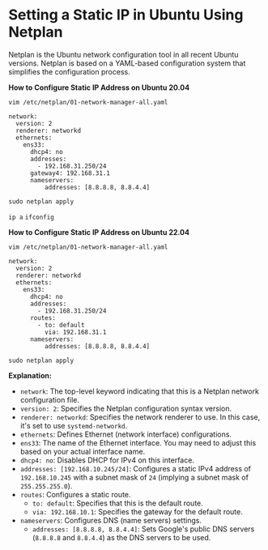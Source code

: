 # Setting a Static IP in Ubuntu Using Netplan

Netplan is the Ubuntu network configuration tool in all recent Ubuntu versions. Netplan is based on a YAML-based configuration system that simplifies the configuration process.

**How to Configure Static IP Address on Ubuntu 20.04**

`vim /etc/netplan/01-network-manager-all.yaml`
```
network:
  version: 2
  renderer: networkd
  ethernets:
    ens33:
      dhcp4: no
      addresses:
        - 192.168.31.250/24
      gateway4: 192.168.31.1
      nameservers:
          addresses: [8.8.8.8, 8.8.4.4]
```
`sudo netplan apply`

`ip a`
`ifconfig`

**How to Configure Static IP Address on Ubuntu 22.04**

`vim /etc/netplan/01-network-manager-all.yaml`
```shell
network:
  version: 2
  renderer: networkd
  ethernets:
    ens33:
      dhcp4: no
      addresses:
        - 192.168.31.250/24
      routes:
        - to: default
          via: 192.168.31.1
      nameservers:
          addresses: [8.8.8.8, 8.8.4.4]
```

`sudo netplan apply`


**Explanation:**

  -   `network`: The top-level keyword indicating that this is a Netplan       network configuration file.
  -   `version: 2`: Specifies the Netplan configuration syntax version.
  -   `renderer: networkd`: Specifies the network renderer to use. In this case, it's set to use `systemd-networkd`.
  -   `ethernets`: Defines Ethernet (network interface) configurations.
  -   `ens33`: The name of the Ethernet interface. You may need to adjust this based on your actual interface name.   
   -   `dhcp4: no`: Disables DHCP for IPv4 on this interface.
   -   `addresses: [192.168.10.245/24]`: Configures a static IPv4 address of `192.168.10.245` with a subnet mask of `24` (implying a    subnet mask of `255.255.255.0`).
   -   `routes`: Configures a static route.
       -   `to: default`: Specifies that this is the default route.
       -   `via: 192.168.10.1`: Specifies the gateway for the default route.
   -   `nameservers`: Configures DNS (name servers) settings.
       -   `addresses: [8.8.8.8, 8.8.4.4]`: Sets Google's public DNS servers (`8.8.8.8` and `8.8.4.4`) as the DNS servers to be used.
